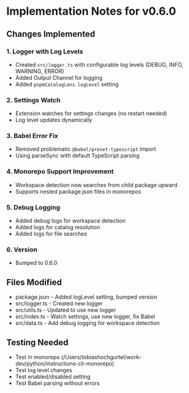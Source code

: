# Implementation Notes for v0.6.0

## Changes Implemented

### 1. Logger with Log Levels

- Created `src/logger.ts` with configurable log levels (DEBUG, INFO, WARNING, ERROR)
- Added Output Channel for logging
- Added `pnpmCatalogLens.logLevel` setting

### 2. Settings Watch

- Extension watches for settings changes (no restart needed)
- Log level updates dynamically

### 3. Babel Error Fix

- Removed problematic `@babel/preset-typescript` import
- Using parseSync with default TypeScript parsing

### 4. Monorepo Support Improvement

- Workspace detection now searches from child package upward
- Supports nested package.json files in monorepos

### 5. Debug Logging

- Added debug logs for workspace detection
- Added logs for catalog resolution
- Added logs for file searches

### 6. Version

- Bumped to 0.6.0

## Files Modified

- package.json - Added logLevel setting, bumped version
- src/logger.ts - Created new logger
- src/utils.ts - Updated to use new logger
- src/index.ts - Watch settings, use new logger, fix Babel
- src/data.ts - Add debug logging for workspace detection

## Testing Needed

- Test in monorepo (/Users/tobiashochgurtel/work-dev/python/instructions-cli-monorepo)
- Test log level changes
- Test enabled/disabled setting
- Test Babel parsing without errors
